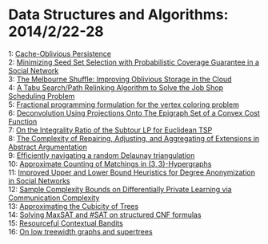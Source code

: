 # Data Structures and Algorithms: 2014/2/22-28  
1: [Cache-Oblivious Persistence](https://doi.org/10.48550/arXiv.1402.5492)  
2: [Minimizing Seed Set Selection with Probabilistic Coverage Guarantee in a  Social Network](https://doi.org/10.48550/arXiv.1402.5516)  
3: [The Melbourne Shuffle: Improving Oblivious Storage in the Cloud](https://doi.org/10.48550/arXiv.1402.5524)  
4: [A Tabu Search/Path Relinking Algorithm to Solve the Job Shop Scheduling  Problem](https://doi.org/10.48550/arXiv.1402.5613)  
5: [Fractional programming formulation for the vertex coloring problem](https://doi.org/10.48550/arXiv.1402.5769)  
6: [Deconvolution Using Projections Onto The Epigraph Set of a Convex Cost  Function](https://doi.org/10.48550/arXiv.1402.5818)  
7: [On the Integrality Ratio of the Subtour LP for Euclidean TSP](https://doi.org/10.48550/arXiv.1402.5904)  
8: [The Complexity of Repairing, Adjusting, and Aggregating of Extensions in  Abstract Argumentation](https://doi.org/10.48550/arXiv.1402.6109)  
9: [Efficiently navigating a random Delaunay triangulation](https://doi.org/10.48550/arXiv.1402.6148)  
10: [Approximate Counting of Matchings in $(3,3)$-Hypergraphs](https://doi.org/10.48550/arXiv.1402.6190)  
11: [Improved Upper and Lower Bound Heuristics for Degree Anonymization in  Social Networks](https://doi.org/10.48550/arXiv.1402.6239)  
12: [Sample Complexity Bounds on Differentially Private Learning via  Communication Complexity](https://doi.org/10.48550/arXiv.1402.6278)  
13: [Approximating the Cubicity of Trees](https://doi.org/10.48550/arXiv.1402.6310)  
14: [Solving MaxSAT and #SAT on structured CNF formulas](https://doi.org/10.48550/arXiv.1402.6485)  
15: [Resourceful Contextual Bandits](https://doi.org/10.48550/arXiv.1402.6779)  
16: [On low treewidth graphs and supertrees](https://doi.org/10.48550/arXiv.1402.7224)  